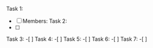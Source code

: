 Task 1:
-[ ] Members:
Task 2:
-[ ]
Task 3:
-[ ]
Task 4:
-[ ]
Task 5:
-[ ]
Task 6:
-[ ]
Task 7:
-[ ]
